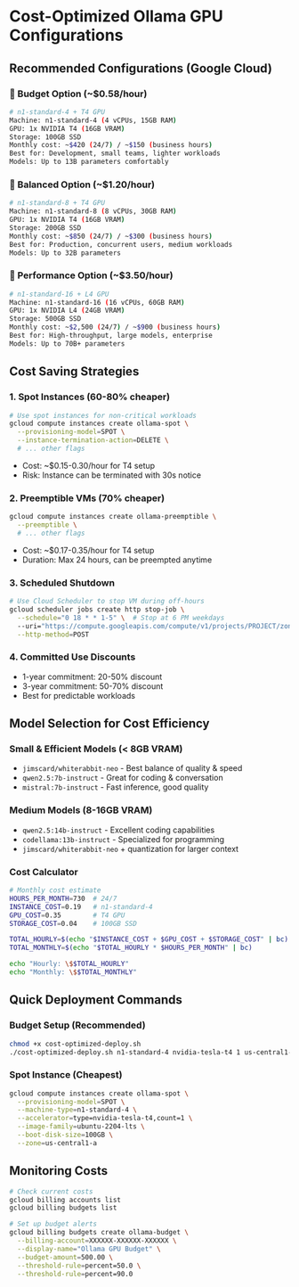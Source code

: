 # Cost-Optimized Ollama GPU Configurations

## Recommended Configurations (Google Cloud)

### 🥉 Budget Option (~$0.58/hour)

```bash
# n1-standard-4 + T4 GPU
Machine: n1-standard-4 (4 vCPUs, 15GB RAM)
GPU: 1x NVIDIA T4 (16GB VRAM)
Storage: 100GB SSD
Monthly cost: ~$420 (24/7) / ~$150 (business hours)
Best for: Development, small teams, lighter workloads
Models: Up to 13B parameters comfortably
```

### 🥈 Balanced Option (~$1.20/hour)

```bash
# n1-standard-8 + T4 GPU
Machine: n1-standard-8 (8 vCPUs, 30GB RAM)
GPU: 1x NVIDIA T4 (16GB VRAM)
Storage: 200GB SSD
Monthly cost: ~$850 (24/7) / ~$300 (business hours)
Best for: Production, concurrent users, medium workloads
Models: Up to 32B parameters
```

### 🥇 Performance Option (~$3.50/hour)

```bash
# n1-standard-16 + L4 GPU
Machine: n1-standard-16 (16 vCPUs, 60GB RAM)
GPU: 1x NVIDIA L4 (24GB VRAM)
Storage: 500GB SSD
Monthly cost: ~$2,500 (24/7) / ~$900 (business hours)
Best for: High-throughput, large models, enterprise
Models: Up to 70B+ parameters
```

## Cost Saving Strategies

### 1. **Spot Instances** (60-80% cheaper)

```bash
# Use spot instances for non-critical workloads
gcloud compute instances create ollama-spot \
  --provisioning-model=SPOT \
  --instance-termination-action=DELETE \
  # ... other flags
```

- Cost: ~$0.15-0.30/hour for T4 setup
- Risk: Instance can be terminated with 30s notice

### 2. **Preemptible VMs** (70% cheaper)

```bash
gcloud compute instances create ollama-preemptible \
  --preemptible \
  # ... other flags
```

- Cost: ~$0.17-0.35/hour for T4 setup
- Duration: Max 24 hours, can be preempted anytime

### 3. **Scheduled Shutdown**

```bash
# Use Cloud Scheduler to stop VM during off-hours
gcloud scheduler jobs create http stop-job \
  --schedule="0 18 * * 1-5" \  # Stop at 6 PM weekdays
  --uri="https://compute.googleapis.com/compute/v1/projects/PROJECT/zones/ZONE/instances/INSTANCE/stop" \
  --http-method=POST
```

### 4. **Committed Use Discounts**

- 1-year commitment: 20-50% discount
- 3-year commitment: 50-70% discount
- Best for predictable workloads

## Model Selection for Cost Efficiency

### Small & Efficient Models (< 8GB VRAM)

- `jimscard/whiterabbit-neo` - Best balance of quality & speed
- `qwen2.5:7b-instruct` - Great for coding & conversation
- `mistral:7b-instruct` - Fast inference, good quality

### Medium Models (8-16GB VRAM)

- `qwen2.5:14b-instruct` - Excellent coding capabilities
- `codellama:13b-instruct` - Specialized for programming
- `jimscard/whiterabbit-neo` + quantization for larger context

### Cost Calculator

```bash
# Monthly cost estimate
HOURS_PER_MONTH=730  # 24/7
INSTANCE_COST=0.19   # n1-standard-4
GPU_COST=0.35        # T4 GPU
STORAGE_COST=0.04    # 100GB SSD

TOTAL_HOURLY=$(echo "$INSTANCE_COST + $GPU_COST + $STORAGE_COST" | bc)
TOTAL_MONTHLY=$(echo "$TOTAL_HOURLY * $HOURS_PER_MONTH" | bc)

echo "Hourly: \$$TOTAL_HOURLY"
echo "Monthly: \$$TOTAL_MONTHLY"
```

## Quick Deployment Commands

### Budget Setup (Recommended)

```bash
chmod +x cost-optimized-deploy.sh
./cost-optimized-deploy.sh n1-standard-4 nvidia-tesla-t4 1 us-central1-a your-project-id
```

### Spot Instance (Cheapest)

```bash
gcloud compute instances create ollama-spot \
  --provisioning-model=SPOT \
  --machine-type=n1-standard-4 \
  --accelerator=type=nvidia-tesla-t4,count=1 \
  --image-family=ubuntu-2204-lts \
  --boot-disk-size=100GB \
  --zone=us-central1-a
```

## Monitoring Costs

```bash
# Check current costs
gcloud billing accounts list
gcloud billing budgets list

# Set up budget alerts
gcloud billing budgets create ollama-budget \
  --billing-account=XXXXXX-XXXXXX-XXXXXX \
  --display-name="Ollama GPU Budget" \
  --budget-amount=500.00 \
  --threshold-rule=percent=50.0 \
  --threshold-rule=percent=90.0
```
 
 